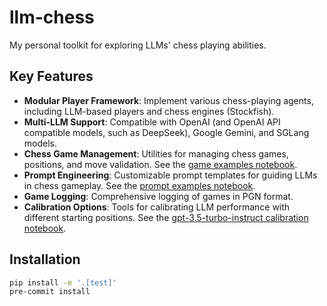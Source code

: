 # llm-chess

My personal toolkit for exploring LLMs' chess playing abilities.

## Key Features

- **Modular Player Framework**: Implement various chess-playing agents, including LLM-based players and chess engines (Stockfish).
- **Multi-LLM Support**: Compatible with OpenAI (and OpenAI API compatible models, such as DeepSeek), Google Gemini, and SGLang models.
- **Chess Game Management**: Utilities for managing chess games, positions, and move validation. See the [game examples notebook](./usage_examples/game_examples.ipynb).
- **Prompt Engineering**: Customizable prompt templates for guiding LLMs in chess gameplay. See the [prompt examples notebook](./usage_examples/prompt_examples.ipynb).
- **Game Logging**: Comprehensive logging of games in PGN format.
- **Calibration Options**: Tools for calibrating LLM performance with different starting positions. See the [gpt-3.5-turbo-instruct calibration notebook](./usage_examples/GPT3p5TurboInstruct_ELO_calibration.ipynb).

## Installation

```bash
pip install -e '.[test]'
pre-commit install
```

